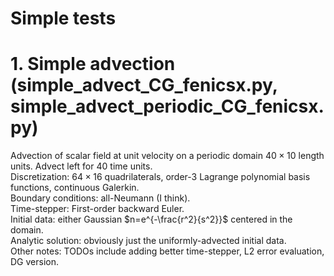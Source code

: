 # Simple tests

# 1. Simple advection (simple_advect_CG_fenicsx.py, simple_advect_periodic_CG_fenicsx.py)

Advection of scalar field at unit velocity on a periodic domain $40 \times 10$ length units.  Advect left for $40$ time units.\
Discretization: $64 \times 16$ quadrilaterals, order-3 Lagrange polynomial basis functions, continuous Galerkin.\
Boundary conditions: all-Neumann (I think).\
Time-stepper: First-order backward Euler.\
Initial data: either Gaussian $n=e^{-\frac{r^2}{s^2}}$ centered in the domain.\
Analytic solution: obviously just the uniformly-advected initial data.\
Other notes: TODOs include adding better time-stepper, L2 error evaluation, DG version.
